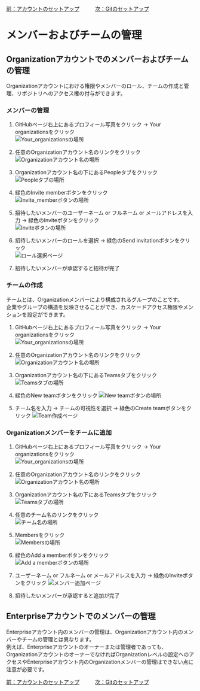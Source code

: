 [前：アカウントのセットアップ](/ACCOUNT.md)　　　[次：Gitのセットアップ](/GIT.md)

# メンバーおよびチームの管理

## Organizationアカウントでのメンバーおよびチームの管理
Organizationアカウントにおける権限やメンバーのロール、チームの作成と管理、リポジトリへのアクセス権の付与ができます。

### メンバーの管理
1. GitHubページ右上にあるプロフィール写真をクリック → Your organizationsをクリック  
    ![Your_organizationsの場所](/image/memberteams1.png)

1. 任意のOrganizationアカウント名のリンクをクリック  
    ![Organizationアカウント名の場所](/image/memberteams2.png)

1. Organizationアカウント名の下にあるPeopleタブをクリック  
    ![Peopleタブの場所](/image/memberteams3.png)

1. 緑色のInvite memberボタンをクリック  
    ![Invite_memberボタンの場所](/image/memberteams4.png)

1. 招待したいメンバーのユーザーネーム or フルネーム or メールアドレスを入力 → 緑色のInviteボタンをクリック  
    ![Inviteボタンの場所](/image/memberteams5.png)

1. 招待したいメンバーのロールを選択 → 緑色のSend invitationボタンをクリック  
    ![ロール選択ページ](/image/memberteams6.png)

1. 招待したいメンバーが承認すると招待が完了

### チームの作成
チームとは、Organizationメンバーにより構成されるグループのことです。  
企業やグループの構造を反映させることができ、カスケードアクセス権限やメンションを設定ができます。  

1. GitHubページ右上にあるプロフィール写真をクリック → Your organizationsをクリック  
    ![Your_organizationsの場所](/image/memberteams1.png)

1. 任意のOrganizationアカウント名のリンクをクリック  
    ![Organizationアカウント名の場所](/image/memberteams2.png)

1. Organizationアカウント名の下にあるTeamsタブをクリック
    ![Teamsタブの場所](/image/memberteams7.png)

1. 緑色のNew teamボタンをクリック
    ![New teamボタンの場所](/image/memberteams8.png)

1. チーム名を入力 → チームの可視性を選択 → 緑色のCreate teamボタンをクリック
    ![Team作成ページ](/image/memberteams9.png)

### Organizationメンバーをチームに追加
1. GitHubページ右上にあるプロフィール写真をクリック → Your organizationsをクリック  
    ![Your_organizationsの場所](/image/memberteams1.png)

1. 任意のOrganizationアカウント名のリンクをクリック  
    ![Organizationアカウント名の場所](/image/memberteams2.png)

1. Organizationアカウント名の下にあるTeamsタブをクリック  
    ![Teamsタブの場所](/image/memberteams7.png)

1. 任意のチーム名のリンクをクリック  
    ![チーム名の場所](/image/memberteams10.png)

1. Membersをクリック  
    ![Membersの場所](/image/memberteams11.png)

1. 緑色のAdd a memberボタンをクリック  
    ![Add a memberボタンの場所](/image/memberteams12.png)

1. ユーザーネーム or フルネーム or メールアドレスを入力 → 緑色のInviteボタンをクリック
    ![メンバー追加ページ](/image/memberteams13.png)

1. 招待したいメンバーが承認すると追加が完了 

## Enterpriseアカウントでのメンバーの管理
Enterpriseアカウント内のメンバーの管理は、Organizationアカウント内のメンバーやチームの管理とは異なります。  
例えば、Enterpriseアカウントのオーナーまたは管理者であっても、OrganizationアカウントのオーナーでなければOrganizationレベルの設定へのアクセスやEnterpriseアカウント内のOrganizationメンバーの管理はできない点に注意が必要です。  

[前：アカウントのセットアップ](/ACCOUNT.md)　　　[次：Gitのセットアップ](/GIT.md)